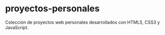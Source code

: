 # proyectos-personales
Colección de proyectos web personales desarrollados con HTML5, CSS3 y JavaScript.

